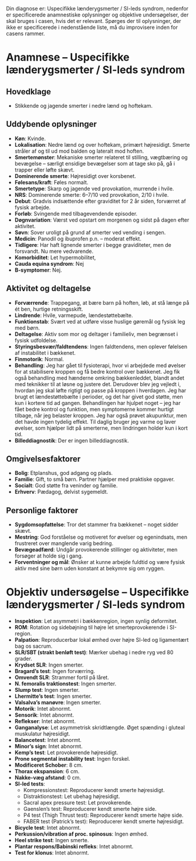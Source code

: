 
Din diagnose er: Uspecifikke lænderygsmerter / SI-leds syndrom, nedenfor er specificerede anamnestiske oplysninger og objektive undersøgelser, der skal bruges i casen, hvis det er relevant. Spørges der til oplysninger, der ikke er specificerede i nedenstående liste, må du improvisere inden for casens rammer. 

# Anamnese – Uspecifikke lænderygsmerter / SI-leds syndrom

## Hovedklage

- Stikkende og jagende smerter i nedre lænd og hoftekam. 

## Uddybende oplysninger

- **Køn**: Kvinde.
- **Lokalisation**: Nedre lænd og over hoftekam, primært højresidigt. Smerte stråler af og til ud mod  balden og lateralt mod hoften.
- **Smertemønster**: Mekaniske smerter relateret til stilling, vægtbæring og bevægelse – særligt ensidige bevægelser som at tage sko på, gå i trapper eller løfte skævt.
- **Dominerende smerte**: Højresidigt over korsbenet.
- **Følesans/kraft**: Føles normalt.
- **Smertetype**: Skarp og jagende ved provokation, murrende i hvile.
- **NRS**: Dominerende smerte: 6–7/10 ved provokation, 2/10 i hvile.
- **Debut**: Gradvis indsættende efter graviditet for 2 år siden, forværret af fysisk arbejde.
- **Forløb**:  Svingende med tilbagevendende episoder.
- **Døgnvariation**: Værst ved opstart om morgenen og sidst på dagen efter aktivitet.
- **Søvn**: Sover uroligt på grund af smerter ved vending i sengen.
- **Medicin**: Panodil og ibuprofen p.n. – moderat effekt.
- **Tidligere**: Har haft lignende smerter i begge graviditeter, men de forsvandt. Nu mere vedvarende.
- **Komorbiditet**: Let hypermobilitet,
- **Cauda equina syndrom**: Nej
- **B-symptomer**: Nej.

## Aktivitet og deltagelse

- **Forværrende**: Trappegang, at bære barn på hoften, løb, at stå længe på ét ben, hurtige retningsskift.
- **Lindrende**: Hvile, varmepude, lændestøttebælte.
- **Funktionstab**: Svært ved at udføre visse huslige gøremål og fysisk leg med børn.
- **Deltagelse**: Aktiv som mor og deltager i familieliv, men begrænset i fysisk udfoldelse.
- **Styringsbesvær/faldtendens**: Ingen faldtendens, men oplever følelsen af instabilitet i bækkenet.
- **Finmotorik**: Normal.
- **Behandling**: Jeg har gået til fysioterapi, hvor vi arbejdede med øvelser for at stabilisere kroppen og få bedre kontrol over bækkenet. Jeg fik også behandling med hænderne omkring bækkenleddet, blandt andet med teknikker til at løsne og justere det. Derudover blev jeg vejledt i, hvordan jeg skal løfte rigtigt og passe på kroppen i hverdagen. Jeg har brugt et lændestøttebælte i perioder, og det har givet god støtte, men kun i kortere tid ad gangen. Behandlingen har hjulpet noget – jeg har fået bedre kontrol og funktion, men symptomerne kommer hurtigt tilbage, når jeg belaster kroppen. Jeg har også prøvet akupunktur, men det havde ingen tydelig effekt. Til daglig bruger jeg varme og laver øvelser, som hjælper lidt på smerterne, men lindringen holder kun i kort tid.
- **Billeddiagnostik**: Der er ingen billeddiagnostik.

## Omgivelsesfaktorer

- **Bolig**: Etplanshus, god adgang og plads.
- **Familie**: Gift, to små børn. Partner hjælper med praktiske opgaver.
- **Socialt**: God støtte fra veninder og familie.
- **Erhverv**: Pædagog, delvist sygemeldt.

## Personlige faktorer

- **Sygdomsopfattelse**: Tror det stammer fra bækkenet – noget sidder skævt.
- **Mestring**: God forståelse og motiveret for øvelser og egenindsats, men frustreret over manglende varig bedring.
- **Bevægeadfærd**: Undgår provokerende stillinger og aktiviteter, men forsøger at holde sig i gang.
- **Forventninger og mål**: Ønsker at kunne arbejde fuldtid og være fysisk aktiv med sine børn uden konstant at bekymre sig om ryggen.

# Objektiv undersøgelse – Uspecifikke lænderygsmerter / SI-leds syndrom

- **Inspektion**: Let asymmetri i bækkenregion, ingen synlig deformitet.  
- **ROM**: Rotation og sidebøjning til højre let smerteprovokerende i SI-region.  
- **Palpation**: Reproducerbar lokal ømhed over højre SI-led og ligamentært bag os sacrum.  
- **SLR/SBT (strakt benløft test)**: Mærker ubehag i nedre ryg ved 80 grader.  
- **Krydset SLR**: Ingen smerter.  
- **Bragard’s test**: Ingen forværring.  
- **Omvendt SLR**: Strammer fortil på låret.  
- **N. femoralis traktionstest**: Ingen smerter.  
- **Slump test**: Ingen smerter.  
- **Lhermitte’s test**: Ingen smerter.   
- **Valsalva’s manøvre**: Ingen smerter.  
- **Motorik**: Intet abnormt.  
- **Sensorik**: Intet abnormt. 
- **Reflekser**: Intet abnormt.  
- **Ganganalyse**: Let asymmetrisk skridtlængde. Øget spænding i gluteal muskulatur højresidigt.  
- **Balancetest**: Intet abnormt.  
- **Minor’s sign**: Intet abnormt.  
- **Kemp’s test**: Let provokerende højresidigt.  
- **Prone segmental instability test**: Ingen forskel.  
- **Modificeret Schober**: 8 cm.  
- **Thorax ekspansion**: 6 cm.  
- **Nakke-væg afstand**: 0 cm.  
- **SI-led tests**:  
  - Kompressionstest: Reproducerer kendt smerte højresidigt.  
  - Distraktionstest: Let ubehag højresidigt.  
  - Sacral apex pressure test: Let provokerende.  
  - Gaenslen’s test: Reproducerer kendt smerte højre side.  
  - P4 test (Thigh Thrust test): Reproducerer kendt smerte højre side.  
  - FABER test (Patrick’s test): Reproducerer kendt smerte højresidigt.  
- **Bicycle test**: Intet abnormt.  
- **Perkussion/vibration af proc. spinosus**: Ingen ømhed.  
- **Heel strike test**: Ingen smerte.  
- **Plantar respons/Babinski refleks**: Intet abnormt.  
- **Test for klonus**: Intet abnormt.

